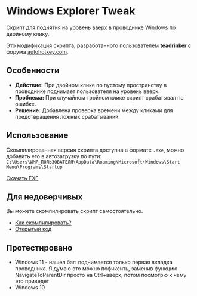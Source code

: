 # Windows Explorer Tweak
Скрипт для поднятия на уровень вверх в проводнике Windows по двойному клику.

Это модификация скрипта, разработанного пользователем **teadrinker** с форума [autohotkey.com](https://www.autohotkey.com/).

## Особенности
- **Действие:** При двойном клике по пустому пространству в проводнике поднимает пользователя на уровень вверх.
- **Проблема:** При случайном тройном клике скрипт срабатывал по ошибке.
- **Решение:** Добавлена проверка времени между кликами для предотвращения ложных срабатываний.

## Использование
Скомпилированная версия скрипта доступна в формате `.exe`, можно добавить его в автозагрузку по пути:
```C:\Users\ИМЯ_ПОЛЬЗОВАТЕЛЯ\AppData\Roaming\Microsoft\Windows\Start Menu\Programs\Startup```

[Скачать EXE](https://github.com/HuxyDane/windows-explorer-script/releases/download/1/exolorer-tweak.exe)

## Для недоверчивых
Вы можете скомпилировать скрипт самостоятельно.

- [Как скомпилировать?](https://github.com/HuxyDane/windows-explorer-script/blob/1b16c04fe3eaff99ff5743c253e13ddc7260c983/как%20скомпилировать%20код%20в%20ahk)
- [Открытый код](https://github.com/HuxyDane/windows-explorer-script/blob/1b16c04fe3eaff99ff5743c253e13ddc7260c983/explorer-tweak.ahk)

## Протестировано

- Windows 11 - нашел баг: поднимается только первая вкладка проводника. Я думаю это можно пофиксить, заменив функцию NavigateToParentDir просто на Ctrl+вверх, потом посмотрю к чему это приведет
- Windows 10
